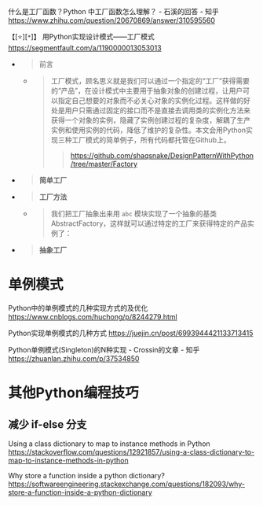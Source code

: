 
什么是工厂函数？Python 中工厂函数怎么理解？ - 石溪的回答 - 知乎 https://www.zhihu.com/question/20670869/answer/310595560

【[:star:][`*`]】 用Python实现设计模式——工厂模式 https://segmentfault.com/a/1190000013053013
- > 前言
  * > 工厂模式，顾名思义就是我们可以通过一个指定的“工厂”获得需要的“产品”，在设计模式中主要用于抽象对象的创建过程，让用户可以指定自己想要的对象而不必关心对象的实例化过程。这样做的好处是用户只需通过固定的接口而不是直接去调用类的实例化方法来获得一个对象的实例，隐藏了实例创建过程的复杂度，解耦了生产实例和使用实例的代码，降低了维护的复杂性。本文会用Python实现三种工厂模式的简单例子，所有代码都托管在Github上。
    >> https://github.com/shaqsnake/DesignPatternWithPython/tree/master/Factory
- > **简单工厂**
- > **工厂方法**
  * > 我们把工厂抽象出来用 `abc` 模块实现了一个抽象的基类AbstractFactory，这样就可以通过特定的工厂来获得特定的产品实例了：
- > **抽象工厂**

# 单例模式

Python中的单例模式的几种实现方式的及优化 https://www.cnblogs.com/huchong/p/8244279.html

Python实现单例模式的几种方式 https://juejin.cn/post/6993944421133713415

Python单例模式(Singleton)的N种实现 - Crossin的文章 - 知乎 https://zhuanlan.zhihu.com/p/37534850

# 其他Python编程技巧

## 减少 if-else 分支

Using a class dictionary to map to instance methods in Python https://stackoverflow.com/questions/12921857/using-a-class-dictionary-to-map-to-instance-methods-in-python

Why store a function inside a python dictionary? https://softwareengineering.stackexchange.com/questions/182093/why-store-a-function-inside-a-python-dictionary
